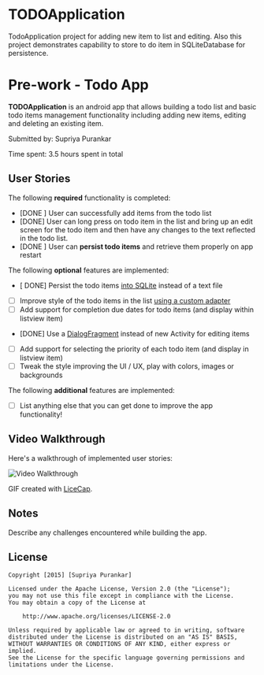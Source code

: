 # TODOApplication
TodoApplication project for adding new item to list and editing. Also this project demonstrates capability to store to do item in SQLiteDatabase for persistence.

# Pre-work - Todo App

**TODOApplication** is an android app that allows building a todo list and basic todo items management functionality including adding new items, editing and deleting an existing item.

Submitted by: Supriya Purankar

Time spent: 3.5 hours spent in total

## User Stories

The following **required** functionality is completed:

* [DONE ] User can successfully add items from the todo list
* [DONE] User can long press on todo item in the list and bring up an edit screen for the todo item and then have any changes to the text reflected in the todo list.
* [DONE ] User can **persist todo items** and retrieve them properly on app restart

The following **optional** features are implemented:

* [ DONE] Persist the todo items [into SQLite](http://guides.codepath.com/android/Persisting-Data-to-the-Device#sqlite) instead of a text file
* [ ] Improve style of the todo items in the list [using a custom adapter](http://guides.codepath.com/android/Using-an-ArrayAdapter-with-ListView)
* [ ] Add support for completion due dates for todo items (and display within listview item)
* [DONE] Use a [DialogFragment](http://guides.codepath.com/android/Using-DialogFragment) instead of new Activity for editing items
* [ ] Add support for selecting the priority of each todo item (and display in listview item)
* [ ] Tweak the style improving the UI / UX, play with colors, images or backgrounds

The following **additional** features are implemented:

* [ ] List anything else that you can get done to improve the app functionality!

## Video Walkthrough 

Here's a walkthrough of implemented user stories:

<img src='http://i.imgur.com/SgDThgb.gif?1' title='Video Walkthrough' width='' alt='Video Walkthrough' />

GIF created with [LiceCap](http://www.cockos.com/licecap/).

## Notes

Describe any challenges encountered while building the app.

## License

    Copyright [2015] [Supriya Purankar]

    Licensed under the Apache License, Version 2.0 (the "License");
    you may not use this file except in compliance with the License.
    You may obtain a copy of the License at

        http://www.apache.org/licenses/LICENSE-2.0

    Unless required by applicable law or agreed to in writing, software
    distributed under the License is distributed on an "AS IS" BASIS,
    WITHOUT WARRANTIES OR CONDITIONS OF ANY KIND, either express or implied.
    See the License for the specific language governing permissions and
    limitations under the License.
